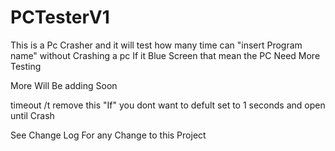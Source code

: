 # PCTesterV1

This is a Pc Crasher and it will test how many time can "insert Program name" without Crashing a pc
If it Blue Screen that mean the PC Need More Testing

More Will Be adding Soon

timeout /t remove this "If" you dont want to defult set to 1 seconds and open until Crash


See Change Log For any Change to this Project
